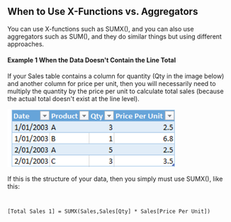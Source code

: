 ## When to Use X-Functions vs. Aggregators

You can use X-functions such as SUMX(), and you can also use aggregators such as SUM(), and they do similar things but using different approaches.

#### Example 1 When the Data Doesn't Contain the Line Total

If your Sales table contains a column for quantity (Qty in the image below) and another column for price per unit, then you will necessarily need to multiply the quantity by the price per unit to calculate total sales (because the actual total doesn't exist at the line level).

![Alt Text](https://github.com/manlynn/Power_BI_DAX/blob/main/images/2.SUMX.png)

If this is the structure of your data, then you simply must use SUMX(), like this:
# 
    [Total Sales 1] = SUMX(Sales,Sales[Qty] * Sales[Price Per Unit])
